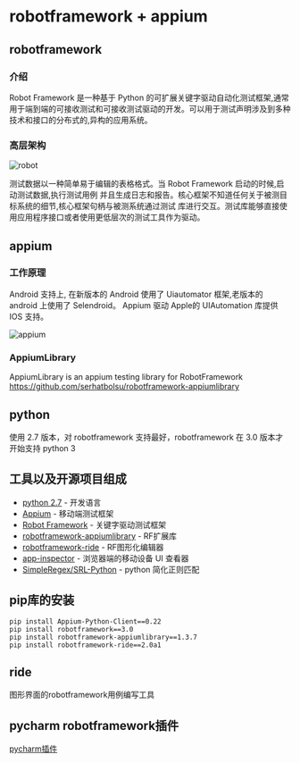 # robotframework + appium

## robotframework

### 介绍
Robot Framework 是一种基于 Python 的可扩展关键字驱动自动化测试框架,通常用于端到端的可接收测试和可接收测试驱动的开发。可以用于测试声明涉及到多种技术和接口的分布式的,异构的应用系统。

### 高层架构

![robot](http://robotframework.org/robotframework/latest/images/architecture.png)

测试数据以一种简单易于编辑的表格格式。当 Robot Framework 启动的时候,启动测试数据,执行测试用例 并且生成日志和报告。核心框架不知道任何关于被测目标系统的细节,核心框架句柄与被测系统通过测试 库进行交互。测试库能够直接使用应用程序接口或者使用更低层次的测试工具作为驱动。

## appium
### 工作原理
Android 支持上, 在新版本的 Android 使用了 Uiautomator 框架,老版本的 android 上使用了 Selendroid。
Appium 驱动 Apple的 UIAutomation 库提供 IOS 支持。

![appium](http://std.mama.cn/testGroup/appium_share/raw/master/1.png)

### AppiumLibrary
AppiumLibrary is an appium testing library for RobotFramework
https://github.com/serhatbolsu/robotframework-appiumlibrary

## python
使用 2.7 版本，对 robotframework 支持最好，robotframework 在 3.0 版本才开始支持 python 3

## 工具以及开源项目组成
* [python 2.7](https://www.python.org/) - 开发语言
* [Appium](http://appium.io/) - 移动端测试框架
* [Robot Framework](http://robotframework.org/) - 关键字驱动测试框架
* [robotframework-appiumlibrary](https://github.com/serhatbolsu/robotframework-appiumlibrary) - RF扩展库
* [robotframework-ride](https://github.com/robotframework/RIDE) - RF图形化编辑器
* [app-inspector](https://macacajs.github.io/app-inspector/cn/) - 浏览器端的移动设备 UI 查看器
* [SimpleRegex/SRL-Python](https://github.com/SimpleRegex/SRL-Python) - python 简化正则匹配

## pip库的安装
```
pip install Appium-Python-Client==0.22
pip install robotframework==3.0
pip install robotframework-appiumlibrary==1.3.7
pip install robotframework-ride==2.0a1
```

## ride
图形界面的robotframework用例编写工具

## pycharm robotframework插件
[pycharm插件](http://www.daveze.cc/2016/05/05/%E5%9C%A8pycharm%E4%B8%AD%E6%94%AF%E6%8C%81robotframework%E8%84%9A%E6%9C%AC/)